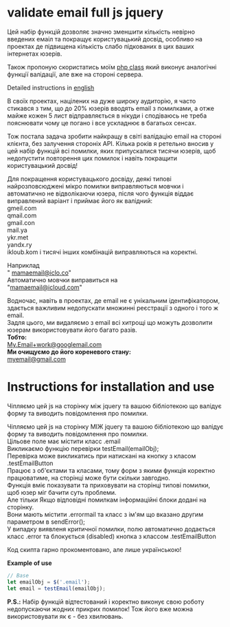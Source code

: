 # validate email full js jquery

Цей набір функцій дозволяє значно зменшити кількість невірно введених емаіл та покращує користувацький досвід, особливо на проектах де підвищена кількість слабо підкованих в цих ваших інтернетах юзерів.

Також пропоную скористатись моїм [php class](https://github.com/uwayit/validate-email-full-php) який виконує аналогічні функції валідації, але вже на стороні сервера.

Detailed instructions in [english](./README.en.md)  

В своїх проектах, націлених на дуже широку аудиторію, я часто стикався з тим, що до 20% юзерів вводять email з помилками, а отже майже кожен 5 лист відправляється в нікуди і сподіваюсь не треба пояснювати чому це погано і все ускладнює в багатьох сенсах.  

Тож постала задача зробити найкращу в світі валідацію email на стороні клієнта, без залучення стороніх API. Кілька років я ретельно вносив у цей набір функцій всі помилки, яких припускалися тисячи юзерів, щоб недопустити  повторення цих помилок і навіть покращити користувацький досвід!

Для покращення користувацького досвіду, деякі типові найрозповсюджені мікро помилки виправляються мовчки і автоматично не відволікаючи юзера, після чого функція віддає виправлений варіант і приймає його як валідний:  
gmeil.com  
qmail.com  
gmail.con  
mail.ya  
ykr.met  
yandx.ry  
ikloub.kom
і тисячі інших комбінацій виправляються на коректні.  

Наприклад  
" mamaemail@iclo.co"  
Автоматично мовчки виправиться на  
"mamaemail@icloud.com"  

Водночас, навіть в проектах, де email не є унікальним ідентифікатором, здається важливим недопускати множинні реєстрації з одного і того ж email.  
Задля цього, ми видаляємо з email всі хитрощі що можуть дозволити юзерам використовувати його багато разів.  
**Тобто:**  
My.Email+work@googlemail.com  
**Ми очищуємо до його кореневого стану:**  
myemail@gmail.com  


# Instructions for installation and use
Чіпляємо цей js на сторінку між jquery та вашою бібліотекою що валідує форму та виводить повідомлення про помилки.  


Чіпляємо цей js на сторінку МІЖ jquery та вашою бібліотекою що валідує форму та виводить повідомлення про помилки.  
Цільове поле має містити класс .email  
Викликаємо функцію перевірки testEmail(emailObj);  
Перевірка може викликатись при натискані на кнопку з класом .testEmailButton  
Працює з об'єктами та класами, тому форм з якими функція коректно працюватиме, на сторінці може бути скільки завгодно.  
Функція вміє показувати та приховувати  на сторінці типові помилки, щоб юзер міг бачити суть проблеми.  
Але тільки Якщо відповідні помилкам інформаційні блоки додані на сторінку.  
Вони мають містити .errormail та класс з ім'ям що вказано другим параметром в sendError();  
У випадку виявленя критичної помилки, полю автоматично додається класс .error та блокується (disabled) кнопка з классом .testEmailButton  


Код скипта гарно прокоментовано, але лише українською!

**Example of use**
```js
// Base
let emailObj = $('.email');
let email = testEmail(emailObj);

```

**P.S.:** Набір функцій відтестований і коректно виконує свою роботу недопускаючи жодних прикрих помилок! Тож його вже можна використовувати як є - без хвилювань.
